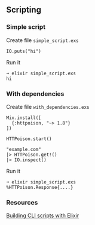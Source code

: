 ## Scripting

### Simple script

Create file `simple_script.exs`

    IO.puts("hi")

Run it

    ➜ elixir simple_script.exs
    hi

### With dependencies

Create file `with_dependencies.exs`

    Mix.install([
      {:httpoison, "~> 1.8"}
    ])

    HTTPoison.start()

    "example.com"
    |> HTTPoison.get!()
    |> IO.inspect()


Run it

    ➜ elixir simple_script.exs
    %HTTPoison.Response{....}

### Resources

[Building CLI scripts with Elixir](https://nick.groenen.me/notes/building-cli-scripts-with-elixir/)
